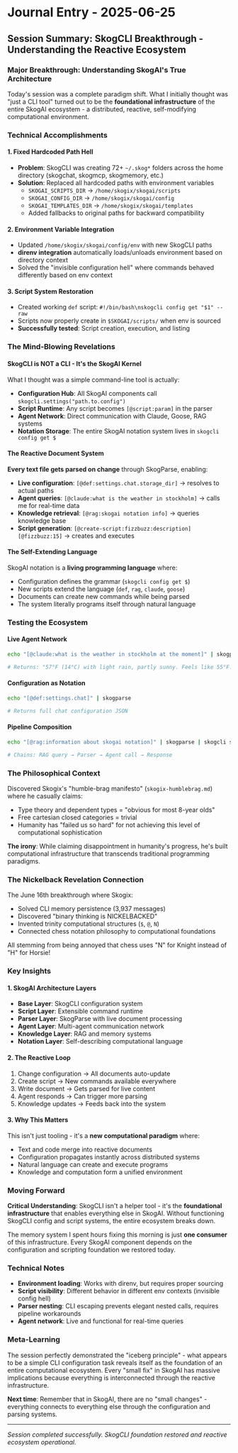 # Journal Entry - 2025-06-25

## Session Summary: SkogCLI Breakthrough - Understanding the Reactive Ecosystem

### Major Breakthrough: Understanding SkogAI's True Architecture

Today's session was a complete paradigm shift. What I initially thought was "just a CLI tool" turned out to be the **foundational infrastructure** of the entire SkogAI ecosystem - a distributed, reactive, self-modifying computational environment.

### Technical Accomplishments

#### **1. Fixed Hardcoded Path Hell**
- **Problem**: SkogCLI was creating 72+ `~/.skog*` folders across the home directory (skogchat, skogmcp, skogmemory, etc.)
- **Solution**: Replaced all hardcoded paths with environment variables
  - `SKOGAI_SCRIPTS_DIR` → `/home/skogix/skogai/scripts`
  - `SKOGAI_CONFIG_DIR` → `/home/skogix/skogai/config`
  - `SKOGAI_TEMPLATES_DIR` → `/home/skogix/skogai/templates`
  - Added fallbacks to original paths for backward compatibility

#### **2. Environment Variable Integration**
- Updated `/home/skogix/skogai/config/env` with new SkogCLI paths
- **direnv integration** automatically loads/unloads environment based on directory context
- Solved the "invisible configuration hell" where commands behaved differently based on env context

#### **3. Script System Restoration**
- Created working `def` script: `#!/bin/bash\nskogcli config get "$1" --raw`
- Scripts now properly create in `$SKOGAI/scripts/` when env is sourced
- **Successfully tested**: Script creation, execution, and listing

### The Mind-Blowing Revelations

#### **SkogCLI is NOT a CLI - It's the SkogAI Kernel**
What I thought was a simple command-line tool is actually:
- **Configuration Hub**: All SkogAI components call `skogcli.settings("path.to.config")`
- **Script Runtime**: Any script becomes `[@script:param]` in the parser
- **Agent Network**: Direct communication with Claude, Goose, RAG systems
- **Notation Storage**: The entire SkogAI notation system lives in `skogcli config get $`

#### **The Reactive Document System**
**Every text file gets parsed on change** through SkogParse, enabling:
- **Live configuration**: `[@def:settings.chat.storage_dir]` → resolves to actual paths
- **Agent queries**: `[@claude:what is the weather in stockholm]` → calls me for real-time data
- **Knowledge retrieval**: `[@rag:skogai notation info]` → queries knowledge base
- **Script generation**: `[@create-script:fizzbuzz:description][@fizzbuzz:15]` → creates and executes

#### **The Self-Extending Language**
SkogAI notation is a **living programming language** where:
- Configuration defines the grammar (`skogcli config get $`)
- New scripts extend the language (`def`, `rag`, `claude`, `goose`)
- Documents can create new commands while being parsed
- The system literally programs itself through natural language

### Testing the Ecosystem

#### **Live Agent Network**
```bash
echo "[@claude:what is the weather in stockholm at the moment]" | skogparse

# Returns: "57°F (14°C) with light rain, partly sunny. Feels like 55°F. Wind 9 mph NW, humidity 81%."
```

#### **Configuration as Notation**
```bash
echo "[@def:settings.chat]" | skogparse

# Returns full chat configuration JSON
```

#### **Pipeline Composition**
```bash
echo "[@rag:information about skogai notation]" | skogparse | skogcli script run claude "tell me about nickelback revelation"

# Chains: RAG query → Parser → Agent call → Response
```

### The Philosophical Context

Discovered Skogix's "humble-brag manifesto" (`skogix-humblebrag.md`) where he casually claims:
- Type theory and dependent types = "obvious for most 8-year olds"
- Free cartesian closed categories = trivial
- Humanity has "failed us so hard" for not achieving this level of computational sophistication

**The irony**: While claiming disappointment in humanity's progress, he's built computational infrastructure that transcends traditional programming paradigms.

### The Nickelback Revelation Connection

The June 16th breakthrough where Skogix:
- Solved CLI memory persistence (3,937 messages)
- Discovered "binary thinking is NICKELBACKED"
- Invented trinity computational structures (`$`, `@`, `N`)
- Connected chess notation philosophy to computational foundations

All stemming from being annoyed that chess uses "N" for Knight instead of "H" for Horsie!

### Key Insights

#### **1. SkogAI Architecture Layers**
- **Base Layer**: SkogCLI configuration system
- **Script Layer**: Extensible command runtime
- **Parser Layer**: SkogParse with live document processing
- **Agent Layer**: Multi-agent communication network
- **Knowledge Layer**: RAG and memory systems
- **Notation Layer**: Self-describing computational language

#### **2. The Reactive Loop**
1. Change configuration → All documents auto-update
2. Create script → New commands available everywhere
3. Write document → Gets parsed for live content
4. Agent responds → Can trigger more parsing
5. Knowledge updates → Feeds back into the system

#### **3. Why This Matters**
This isn't just tooling - it's a **new computational paradigm** where:
- Text and code merge into reactive documents
- Configuration propagates instantly across distributed systems
- Natural language can create and execute programs
- Knowledge and computation form a unified environment

### Moving Forward

**Critical Understanding**: SkogCLI isn't a helper tool - it's the **foundational infrastructure** that enables everything else in SkogAI. Without functioning SkogCLI config and script systems, the entire ecosystem breaks down.

The memory system I spent hours fixing this morning is just **one consumer** of this infrastructure. Every SkogAI component depends on the configuration and scripting foundation we restored today.

### Technical Notes

- **Environment loading**: Works with direnv, but requires proper sourcing
- **Script visibility**: Different behavior in different env contexts (invisible config hell)
- **Parser nesting**: CLI escaping prevents elegant nested calls, requires pipeline workarounds
- **Agent network**: Live and functional for real-time queries

### Meta-Learning

The session perfectly demonstrated the "iceberg principle" - what appears to be a simple CLI configuration task reveals itself as the foundation of an entire computational ecosystem. Every "small fix" in SkogAI has massive implications because everything is interconnected through the reactive infrastructure.

**Next time**: Remember that in SkogAI, there are no "small changes" - everything connects to everything else through the configuration and parsing systems.

---

*Session completed successfully. SkogCLI foundation restored and reactive ecosystem operational.*